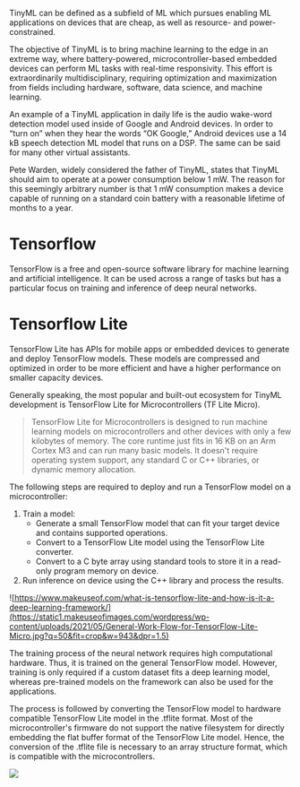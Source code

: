 TinyML can be defined as a subfield of ML which pursues enabling ML applications on devices that are cheap, as well as resource- and power-constrained.

The objective of TinyML is to bring machine learning to the edge in an extreme way, where battery-powered, microcontroller-based embedded devices can perform ML tasks with real-time responsivity. This effort is extraordinarily multidisciplinary, requiring optimization and maximization from fields including hardware, software, data science, and machine learning.

An example of a TinyML application in daily life is the audio wake-word detection model used inside of Google and Android devices. In order to “turn on” when they hear the words “OK Google,” Android devices use a 14 kB speech detection ML model that runs on a DSP. The same can be said for many other virtual assistants.

Pete Warden, widely considered the father of TinyML, states that TinyML should aim to operate at a power consumption below 1 mW. The reason for this seemingly arbitrary number is that 1 mW consumption makes a device capable of running on a standard coin battery with a reasonable lifetime of months to a year.

# Tensorflow

TensorFlow is a free and open-source software library for machine learning and artificial intelligence. It can be used across a range of tasks but has a particular focus on training and inference of deep neural networks.

# Tensorflow Lite

TensorFlow Lite has APIs for mobile apps or embedded devices to generate and deploy TensorFlow models. These models are compressed and optimized in order to be more efficient and have a higher performance on smaller capacity devices.

Generally speaking, the most popular and built-out ecosystem for TinyML development is TensorFlow Lite for Microcontrollers (TF Lite Micro).

> TensorFlow Lite for Microcontrollers is designed to run machine learning models on microcontrollers and other devices with only a few kilobytes of memory. The core runtime just fits in 16 KB on an Arm Cortex M3 and can run many basic models. It doesn't require operating system support, any standard C or C++ libraries, or dynamic memory allocation.

The following steps are required to deploy and run a TensorFlow model on a microcontroller:

1.  Train a model:
    -   Generate a small TensorFlow model that can fit your target device and contains supported operations.
    -   Convert to a TensorFlow Lite model using the TensorFlow Lite converter.
    -   Convert to a C byte array using standard tools to store it in a read-only program memory on device.
3.  Run inference on device using the C++ library and process the results.

![https://www.makeuseof.com/what-is-tensorflow-lite-and-how-is-it-a-deep-learning-framework/](https://static1.makeuseofimages.com/wordpress/wp-content/uploads/2021/05/General-Work-Flow-for-TensorFlow-Lite-Micro.jpg?q=50&fit=crop&w=943&dpr=1.5)

The training process of the neural network requires high computational hardware. Thus, it is trained on the general TensorFlow model. However, training is only required if a custom dataset fits a deep learning model, whereas pre-trained models on the framework can also be used for the applications.

The process is followed by converting the TensorFlow model to hardware compatible TensorFlow Lite model in the .tflite format. Most of the microcontroller's firmware do not support the native filesystem for directly embedding the flat buffer format of the TensorFlow Lite model. Hence, the conversion of the .tflite file is necessary to an array structure format, which is compatible with the microcontrollers.

![](https://static1.makeuseofimages.com/wordpress/wp-content/uploads/2021/05/Development-Boards-Supporting-TensorFlow-Lite-Micro.png?q=50&fit=crop&w=943&dpr=1.5)